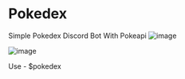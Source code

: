 # Pokedex

 Simple Pokedex Discord Bot With Pokeapi ![image](https://user-images.githubusercontent.com/80934417/119801724-9a50fe00-befb-11eb-83c1-bc4ed98a8880.png)


![image](https://user-images.githubusercontent.com/80934417/119793390-2a8b4500-bef4-11eb-8550-60941400c17c.png)
 
 Use - $pokedex <pokemon>
